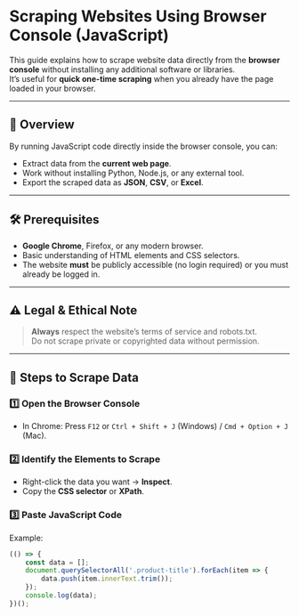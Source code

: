 # Scraping Websites Using Browser Console (JavaScript)

This guide explains how to scrape website data directly from the **browser console** without installing any additional software or libraries.  
It’s useful for **quick one-time scraping** when you already have the page loaded in your browser.

---

## 📌 Overview
By running JavaScript code directly inside the browser console, you can:
- Extract data from the **current web page**.
- Work without installing Python, Node.js, or any external tool.
- Export the scraped data as **JSON**, **CSV**, or **Excel**.

---

## 🛠 Prerequisites
- **Google Chrome**, Firefox, or any modern browser.
- Basic understanding of HTML elements and CSS selectors.
- The website **must** be publicly accessible (no login required) or you must already be logged in.

---

## ⚠️ Legal & Ethical Note
> **Always** respect the website’s terms of service and robots.txt.  
> Do not scrape private or copyrighted data without permission.

---

## 📖 Steps to Scrape Data

### 1️⃣ Open the Browser Console
- In Chrome: Press `F12` or `Ctrl + Shift + J` (Windows) / `Cmd + Option + J` (Mac).

### 2️⃣ Identify the Elements to Scrape
- Right-click the data you want → **Inspect**.
- Copy the **CSS selector** or **XPath**.

### 3️⃣ Paste JavaScript Code
Example:
```javascript
(() => {
    const data = [];
    document.querySelectorAll('.product-title').forEach(item => {
        data.push(item.innerText.trim());
    });
    console.log(data);
})();
